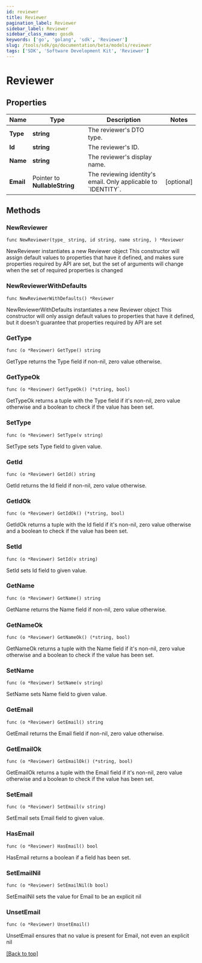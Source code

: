 ```yaml
---
id: reviewer
title: Reviewer
pagination_label: Reviewer
sidebar_label: Reviewer
sidebar_class_name: gosdk
keywords: ['go', 'golang', 'sdk', 'Reviewer'] 
slug: /tools/sdk/go/documentation/beta/models/reviewer
tags: ['SDK', 'Software Development Kit', 'Reviewer']
---
```


# Reviewer

## Properties

Name | Type | Description | Notes
------------ | ------------- | ------------- | -------------
**Type** | **string** | The reviewer&#39;s DTO type. | 
**Id** | **string** | The reviewer&#39;s ID. | 
**Name** | **string** | The reviewer&#39;s display name. | 
**Email** | Pointer to **NullableString** | The reviewing identity&#39;s email. Only applicable to &#x60;IDENTITY&#x60;. | [optional] 

## Methods

### NewReviewer

`func NewReviewer(type_ string, id string, name string, ) *Reviewer`

NewReviewer instantiates a new Reviewer object
This constructor will assign default values to properties that have it defined,
and makes sure properties required by API are set, but the set of arguments
will change when the set of required properties is changed

### NewReviewerWithDefaults

`func NewReviewerWithDefaults() *Reviewer`

NewReviewerWithDefaults instantiates a new Reviewer object
This constructor will only assign default values to properties that have it defined,
but it doesn't guarantee that properties required by API are set

### GetType

`func (o *Reviewer) GetType() string`

GetType returns the Type field if non-nil, zero value otherwise.

### GetTypeOk

`func (o *Reviewer) GetTypeOk() (*string, bool)`

GetTypeOk returns a tuple with the Type field if it's non-nil, zero value otherwise
and a boolean to check if the value has been set.

### SetType

`func (o *Reviewer) SetType(v string)`

SetType sets Type field to given value.


### GetId

`func (o *Reviewer) GetId() string`

GetId returns the Id field if non-nil, zero value otherwise.

### GetIdOk

`func (o *Reviewer) GetIdOk() (*string, bool)`

GetIdOk returns a tuple with the Id field if it's non-nil, zero value otherwise
and a boolean to check if the value has been set.

### SetId

`func (o *Reviewer) SetId(v string)`

SetId sets Id field to given value.


### GetName

`func (o *Reviewer) GetName() string`

GetName returns the Name field if non-nil, zero value otherwise.

### GetNameOk

`func (o *Reviewer) GetNameOk() (*string, bool)`

GetNameOk returns a tuple with the Name field if it's non-nil, zero value otherwise
and a boolean to check if the value has been set.

### SetName

`func (o *Reviewer) SetName(v string)`

SetName sets Name field to given value.


### GetEmail

`func (o *Reviewer) GetEmail() string`

GetEmail returns the Email field if non-nil, zero value otherwise.

### GetEmailOk

`func (o *Reviewer) GetEmailOk() (*string, bool)`

GetEmailOk returns a tuple with the Email field if it's non-nil, zero value otherwise
and a boolean to check if the value has been set.

### SetEmail

`func (o *Reviewer) SetEmail(v string)`

SetEmail sets Email field to given value.

### HasEmail

`func (o *Reviewer) HasEmail() bool`

HasEmail returns a boolean if a field has been set.

### SetEmailNil

`func (o *Reviewer) SetEmailNil(b bool)`

 SetEmailNil sets the value for Email to be an explicit nil

### UnsetEmail
`func (o *Reviewer) UnsetEmail()`

UnsetEmail ensures that no value is present for Email, not even an explicit nil

[[Back to top]](#) 


